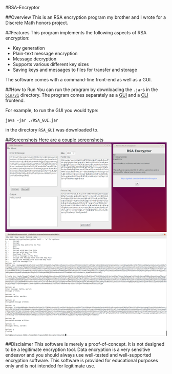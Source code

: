 #RSA-Encryptor

##Overview
This is an RSA encryption program my brother and I wrote for a Discrete Math honors project.

##Features
This program implements the following aspects of RSA encryption:

* Key generation
* Plain-text message encryption
* Message decryption
* Supports various different key sizes
* Saving keys and messages to files for transfer and storage

The software comes with a command-line front-end as well as a GUI.

##How to Run
You can run the program by downloading the `.jar`s in the [`bin/v1`](bin/v1) directory. The program comes separately as a [GUI](bin/v1/RSA_GUI.jar) and a [CLI](bin/v1/RSA_CLI.jar) frontend. 

For example, to run the GUI you would type:

    java -jar ./RSA_GUI.jar

in the directory `RSA_GUI` was downloaded to.

##Screenshots
Here are a couple screenshots
![GUI](Screenshots/RSA-screenshot.png)
![CLI](Screenshots/cli-screenshot.png)


##Disclaimer
This software is merely a proof-of-concept. It is not designed to be a legitimate encryption tool. Data encryption is a very sensitive endeavor and you should always use well-tested and well-supported encryption software. This software is provided for educational purposes only and is not intended for legitimate use.
